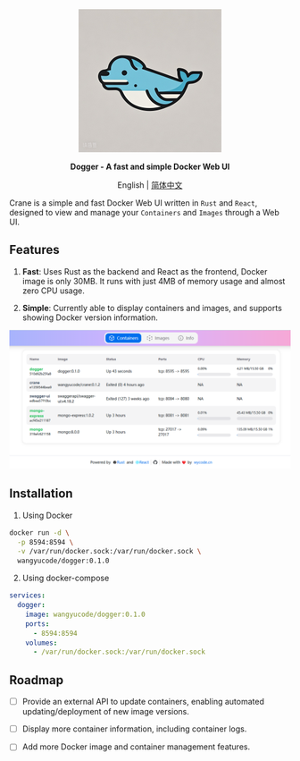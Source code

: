 <div align="center">
  <img src="logo.jpg" width=256></img>
  <p><strong>Dogger - A fast and simple Docker Web UI</strong></p>
  
  English | [简体中文](README.ZH-CN.md)
  
</div>

Crane is a simple and fast Docker Web UI written in `Rust` and `React`, designed to view and manage your `Containers` and `Images` through a Web UI.
## Features

1. **Fast**: Uses Rust as the backend and React as the frontend, Docker image is only 30MB. It runs with just 4MB of memory usage and almost zero CPU usage.

2. **Simple**: Currently able to display containers and images, and supports showing Docker version information.

![screenshot](/screenshot/1.png)

## Installation

1. Using Docker

```bash
docker run -d \
  -p 8594:8594 \
  -v /var/run/docker.sock:/var/run/docker.sock \
  wangyucode/dogger:0.1.0
```

2. Using docker-compose

```yaml
services:
  dogger:
    image: wangyucode/dogger:0.1.0
    ports:
      - 8594:8594
    volumes:
      - /var/run/docker.sock:/var/run/docker.sock
```

## Roadmap

- [ ] Provide an external API to update containers, enabling automated updating/deployment of new image versions.

- [ ] Display more container information, including container logs.

- [ ] Add more Docker image and container management features.
